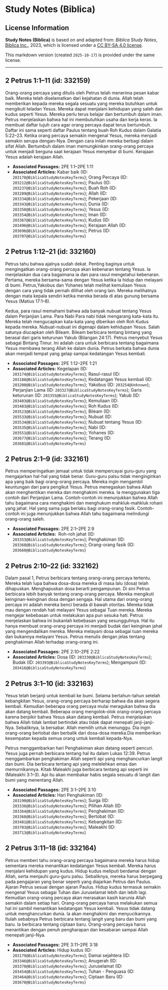 # Study Notes (Biblica)

## License Information

**Study Notes (Biblica)** is based on and adapted from: _Biblica Study Notes_, [Biblica Inc.](https://www.biblica.com/), 2023, which is licensed under a [CC BY-SA 4.0 license](https://creativecommons.org/licenses/by-sa/4.0/legalcode.en).

This markdown version (created `2025-10-17`) is provided under the same license.



--------------------------------

## 2 Petrus 1:1–11 (id: 332159)

Orang\-orang percaya yang ditulis oleh Petrus telah menerima pesan kabar baik. Mereka telah diselamatkan dari kejahatan di dunia. Allah telah memberikan kepada mereka segala sesuatu yang mereka butuhkan untuk mengikuti teladan Yesus. Mereka dapat menjalani kehidupan yang saleh dan kudus seperti Yesus. Mereka perlu terus belajar dan bertumbuh dalam iman. Petrus menjelaskan bahwa hal ini membutuhkan usaha dan kerja keras. Ia membuat daftar tujuh cara agar orang percaya dapat terus bertumbuh. Daftar ini sama seperti daftar Paulus tentang buah Roh Kudus dalam Galatia 5:22–23\. Ketika orang percaya semakin mengenal Yesus, mereka menjadi semakin serupa dengan\-Nya. Dengan cara inilah mereka berbagi dalam sifat Allah. Bertumbuh dalam iman memungkinkan orang\-orang percaya untuk menjadi berguna saat kerajaan Yesus menyebar di bumi. Kerajaan Yesus adalah kerajaan Allah.

* **Associated Passages:** 2PE 1:1–2PE 1:11
* **Associated Articles:** Kabar baik (ID: `203178@BiblicaStudyNotesKeyTerms`); Orang Percaya (ID: `203212@BiblicaStudyNotesKeyTerms`); Paulus (ID: `203237@BiblicaStudyNotesKeyTerms`); Buah Roh (ID: `203289@BiblicaStudyNotesKeyTerms`); Allah (ID: `203334@BiblicaStudyNotesKeyTerms`); Pekerjaan (ID: `203343@BiblicaStudyNotesKeyTerms`); Dunia (ID: `203350@BiblicaStudyNotesKeyTerms`); Yesus (ID: `203354@BiblicaStudyNotesKeyTerms`); Iman (ID: `203367@BiblicaStudyNotesKeyTerms`); Kudus (ID: `203496@BiblicaStudyNotesKeyTerms`); Kerajaan Allah (ID: `203696@BiblicaStudyNotesKeyTerms`); Petrus (ID: `203707@BiblicaStudyNotesKeyTerms`)

## 2 Petrus 1:12–21 (id: 332160)

Petrus tahu bahwa ajalnya sudah dekat. Penting baginya untuk mengingatkan orang\-orang percaya akan kebenaran tentang Yesus. Ia menjelaskan dua cara bagaimana ia dan para rasul mengetahui kebenaran. Pertama, mereka bersama\-sama dengan Yesus ketika Ia hidup dan melayani di bumi. Petrus,Yakobus dan Yohanes telah melihat kemuliaan Yesus dengan cara yang tidak pernah dilihat oleh orang lain. Mereka melihatnya dengan mata kepala sendiri ketika mereka berada di atas gunung bersama Yesus (Matius 17:1–8\). 

Kedua, para rasul memahami bahwa ada banyak nubuat tentang Yesus dalam Perjanjian Lama. Para Nabi Para nabi tidak mengarang kata\-kata itu. Mereka telah mengucapkan kata\-kata yang diberikan oleh Roh Kudus kepada mereka. Nubuat\-nubuat ini digenapi dalam kehidupan Yesus. Salah satunya diucapkan oleh Bileam. Bileam berbicara tentang bintang yang berasal dari garis keturunan Yakub (Bilangan 24:17\). Petrus menyebut Yesus sebagai Bintang Timur. Ini adalah cara untuk berbicara tentang bagaimana Yesus membawa terang Allah ke dalam dunia. Petrus berkata bahwa dunia akan menjadi tempat yang gelap sampai kedatangan Yesus kembali.

* **Associated Passages:** 2PE 1:12–2PE 1:21
* **Associated Articles:** Kegelapan (ID: `203174@BiblicaStudyNotesKeyTerms`); Rasul-rasul (ID: `203188@BiblicaStudyNotesKeyTerms`); Kedatangan Yesus kembali (ID: `203200@BiblicaStudyNotesKeyTerms`); Yakobus (ID: `203254@Unknown`); Perjanjian Lama (ID: `203327@BiblicaStudyNotesKeyTerms`); Garis keturunan (ID: `203355@BiblicaStudyNotesKeyTerms`); Yakub (ID: `203403@BiblicaStudyNotesKeyTerms`); Kemuliaan (ID: `203483@BiblicaStudyNotesKeyTerms`); Roh Kudus (ID: `203523@BiblicaStudyNotesKeyTerms`); Bileam (ID: `203533@BiblicaStudyNotesKeyTerms`); Nubuat (ID: `203534@BiblicaStudyNotesKeyTerms`); Nubuat tentang Yesus (ID: `203535@BiblicaStudyNotesKeyTerms`); Nabi (ID: `203551@BiblicaStudyNotesKeyTerms`); Yohanes (ID: `203677@BiblicaStudyNotesKeyTerms`); Terang (ID: `203681@BiblicaStudyNotesKeyTerms`)

## 2 Petrus 2:1–9 (id: 332161)

Petrus memperingatkan jemaat untuk tidak mempercayai guru\-guru yang mengajarkan hal\-hal yang tidak benar. Guru\-guru palsu tidak menginginkan apa yang baik bagi orang\-orang percaya. Mereka ingin mengambil keuntungan dari para pengikut Yesus. Petrus menegaskan bahwa Allah akan menghentikan mereka dan menghakimi mereka. Ia menggunakan tiga contoh dari Perjanjian Lama. Contoh\-contoh ini menunjukkan bahwa Allah tahu bagaimana cara menghakimi dan menghukum mahkluk\-mahkluk rohani yang jahat. Hal yang sama juga berlaku bagi orang\-orang fasik. Contoh\-contoh ini juga menunjukkan bahwa Allah tahu bagaimana melindungi orang\-orang saleh.

* **Associated Passages:** 2PE 2:1–2PE 2:9
* **Associated Articles:**  Roh-roh jahat (ID: `203353@BiblicaStudyNotesKeyTerms`); Penghakiman (ID: `203368@BiblicaStudyNotesKeyTerms`); Orang-orang fasik (ID: `203660@BiblicaStudyNotesKeyTerms`)

## 2 Petrus 2:10–22 (id: 332162)

Dalam pasal 1, Petrus berbicara tentang orang\-orang percaya tertentu. Mereka telah lupa bahwa dosa\-dosa mereka di masa lalu (dosa) telah dihapuskan. Menghapuskan dosa berarti pengampunan. Di sini Petrus berbicara lebih banyak tentang orang\-orang percaya. Mereka mengikuti keinginan\-keinginan dosa dengan sengaja. Hal utama dari orang\-orang percaya ini adalah mereka benci berada di bawah otoritas. Mereka tidak mau dengan rendah hati melayani Yesus sebagai Tuan mereka. Mereka mengejar kebebasan untuk melakukan apa pun sesuka hati. Petrus menjelaskan bahwa ini bukanlah kebebasan yang sesungguhnya. Hal itu hanya membuat orang\-orang percaya ini menjadi budak dari keinginan jahat yang mengendalikan mereka. Mereka melayani dosa sebagai tuan mereka dan bukannya melayani Yesus. Petrus menulis dengan jelas tentang penghakiman Allah terhadap orang\-orang ini.

* **Associated Passages:** 2PE 2:10–2PE 2:22
* **Associated Articles:** Dosa (ID: `203330@BiblicaStudyNotesKeyTerms`); Budak (ID: `203393@BiblicaStudyNotesKeyTerms`); Mengampuni (ID: `203416@BiblicaStudyNotesKeyTerms`)

## 2 Petrus 3:1–10 (id: 332163)

Yesus telah berjanji untuk kembali ke bumi. Selama bertahun\-tahun setelah kebangkitan Yesus, orang\-orang percaya berharap bahwa dia akan segera kembali. Kemudian beberapa orang percaya mulai meragukan bahwa dia akan datang kembali. Beberapa orang mengolok\-olok orang\-orang percaya karena berpikir bahwa Yesus akan datang kembali. Petrus menjelaskan bahwa Allah tidak lambat bertindak atau tidak dapat menepati janji\-janji\-Nya. Sebaliknya, Ia bersabar. Allah memilih untuk menunggu. Dia ingin orang\-orang bertobat dan berbalik dari dosa\-dosa mereka.Dia memberikan kesempatan kepada semua orang untuk kembali kepada\-Nya. 

Petrus menggambarkan hari Penghakiman akan datang seperti pencuri. Yesus juga pernah berbicara tentang hal itu dalam Lukas 12:39\. Petrus menggambarkan penghakiman Allah seperti api yang menghancurkan langit dan bumi. Dia berbicara tentang api yang melelehkan emas dan memurnikannya. Kitab Maleakhi juga berbicara tentang api seperti ini (Maleakhi 3:1–3\). Api itu akan membakar habis segala sesuatu di langit dan bumi yang menentang Allah.

* **Associated Passages:** 2PE 3:1–2PE 3:10
* **Associated Articles:** Hari Penghakiman (ID: `203190@BiblicaStudyNotesKeyTerms`); Surga (ID: `203336@BiblicaStudyNotesKeyTerms`); Pilihan Allah (ID: `203364@BiblicaStudyNotesKeyTerms`); Penghakiman (ID: `203368@BiblicaStudyNotesKeyTerms`); Bertobat (ID: `203481@BiblicaStudyNotesKeyTerms`); Kebangkitan (ID: `203703@BiblicaStudyNotesKeyTerms`); Maleakhi (ID: `203713@BiblicaStudyNotesKeyTerms`)

## 2 Petrus 3:11–18 (id: 332164)

Petrus memberi tahu orang\-orang percaya bagaimana mereka harus hidup sementara mereka menantikan kedatangan Yesus kembali. Mereka harus menjalani kehidupan yang kudus. Hidup kudus meliputi berdamai dengan Allah, serta menjauhi guru\-guru palsu. Sebaliknya, mereka harus berpegang pada pengajaran yang benar seperti yang diajarkan Petrus dan Paulus. Ajaran Petrus sesuai dengan ajaran Paulus. Hidup kudus termasuk semakin mengenal Yesus sebagai Tuhan dan Juruselamat lebih dan lebih lagi. Kemudian orang\-orang percaya akan merasakan kasih karunia Allah semakin dalam setiap hari. Orang\-orang percaya harus melakukan semua hal ini sambil menantikan kedatangan Yesus kembali. Yesus tidak datang untuk menghancurkan dunia. Ia akan menghakimi dan menyucikannya. Itulah sebabnya Petrus berbicara tentang langit yang baru dan bumi yang baru. Ia berbicara tentang ciptaan baru. Orang\-orang percaya harus menantikan dengan penuh pengharapan dan kesabaran sampai Allah menepati janji\-Nya.

* **Associated Passages:** 2PE 3:11–2PE 3:18
* **Associated Articles:** Hidup kudus (ID: `203179@BiblicaStudyNotesKeyTerms`); Damai sejahtera (ID: `203346@BiblicaStudyNotesKeyTerms`); Anugerah (ID: `203370@BiblicaStudyNotesKeyTerms`); Juruselamat (ID: `203454@BiblicaStudyNotesKeyTerms`); Tuhan - Penguasa (ID: `203464@BiblicaStudyNotesKeyTerms`); Ciptaan Baru (ID: `203678@BiblicaStudyNotesKeyTerms`)


